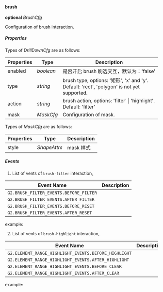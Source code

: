 #### brush

<description>**optional** _BrushCfg_</description>

Configuration of brush interaction.

##### Properties

Types of _DrillDownCfg_ are as follows:

| Properties | Type      | Description                                                                                |
| ---------- | --------- | ------------------------------------------------------------------------------------------ |
| enabled    | _boolean_ | 是否开启 brush 刷选交互，默认为：'false'                                                   |
| type       | _string_  | brush type, options: '矩形', 'x' and 'y'. Default: 'rect', 'polygon' is not yet supported. |
| action     | _string_  | brush action, options: 'filter' \| 'highlight'. Default: 'filter'                          |
| mask       | _MaskCfg_ | Configuration of mask.                                                                     |

Types of _MaskCfg_ are as follows:

| Properties | Type         | Description |
| ---------- | ------------ | ----------- |
| style      | _ShapeAttrs_ | mask 样式   |

##### Events

1. List of vents of `brush-filter` interaction,

| Event Name                                             | Description |
| -------------------------------------- | ---- |
| `G2.BRUSH_FILTER_EVENTS.BEFORE_FILTER` |      |
| `G2.BRUSH_FILTER_EVENTS.AFTER_FILTER`  |      |
| `G2.BRUSH_FILTER_EVENTS.BEFORE_RESET`  |      |
| `G2.BRUSH_FILTER_EVENTS.AFTER_RESET`   |      |

example:

<playground path="dynamic-plots/brush/demo/advanced-brush1.ts" rid="brush-filter-event"></playground>

2. List of vents of `brush-highlight` interaction,

| Event Name                                             | Description |
| ---------------------------------------------------- | ---- |
| `G2.ELEMENT_RANGE_HIGHLIGHT_EVENTS.BEFORE_HIGHLIGHT` |      |
| `G2.ELEMENT_RANGE_HIGHLIGHT_EVENTS.AFTER_HIGHLIGHT`  |      |
| `G2.ELEMENT_RANGE_HIGHLIGHT_EVENTS.BEFORE_CLEAR`     |      |
| `G2.ELEMENT_RANGE_HIGHLIGHT_EVENTS.AFTER_CLEAR`      |      |

example:

<playground path="dynamic-plots/brush/demo/advanced-brush2.ts" rid="brush-highlight-event"></playground>
